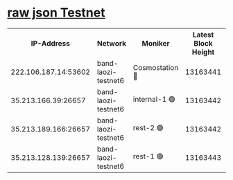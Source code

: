
[raw json Testnet](https://rpc-check.bandt.stavr.tech/bandt/rpcbandt_result.json)
=

<table><tr><th>IP-Address</th><th>Network</th><th>Moniker</th><th>Latest Block Height</th><th>Earliest Block Height</th><th>Catching Up</th><th>Voting Power</th><th>Scan Time</th></tr><tr><td>222.106.187.14:53602</td><td>band-laozi-testnet6</td><td>Cosmostation 🔴</td><td>13163441</td><td>9380001</td><td>False</td><td>2203223</td><td>2023-11-22T18:38:21.636103895UTC</td></tr><tr><td>35.213.166.39:26657</td><td>band-laozi-testnet6</td><td>internal-1 🟢</td><td>13163442</td><td>13063442</td><td>False</td><td>0</td><td>2023-11-22T18:38:24.875533327UTC</td></tr><tr><td>35.213.189.166:26657</td><td>band-laozi-testnet6</td><td>rest-2 🟢</td><td>13163442</td><td>13063442</td><td>False</td><td>0</td><td>2023-11-22T18:38:26.081099552UTC</td></tr><tr><td>35.213.128.139:26657</td><td>band-laozi-testnet6</td><td>rest-1 🟢</td><td>13163443</td><td>13063443</td><td>False</td><td>0</td><td>2023-11-22T18:38:29.301988106UTC</td></tr></table>
